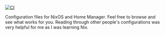 [![CI](https://github.com/DylanRJohnston/nixos/actions/workflows/CI.yml/badge.svg)](https://github.com/DylanRJohnston/nixos/actions/workflows/CI.yml)

Configuration files for NixOS and Home Manager. Feel free to browse and see what works for you. Reading through other people's configurations was very helpful for me as I was learning Nix.
